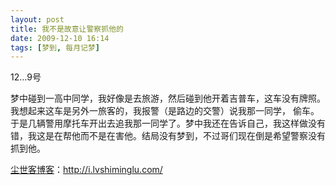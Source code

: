 ```yaml
---
layout: post
title: 我不是故意让警察抓他的
date: 2009-12-10 16:14
tags: [梦到, 每月记梦]
---
```

12…9号

梦中碰到一高中同学，我好像是去旅游，然后碰到他开着吉普车，这车没有牌照。我想起来这车是另外一旅客的，我报警（是路边的交警）说我那一同学， 偷车。于是几辆警用摩托车开出去追我那一同学了。梦中我还在告诉自己，我这样做没有错，我这是在帮他而不是在害他。结局没有梦到，不过哥们现在倒是希望警察没有抓到他。

<a href="http://i.lvshiminglu.com/">尘世客博客</a>：<a href="http://i.lvshiminglu.com/">http://i.lvshiminglu.com/</a>


